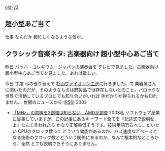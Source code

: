 [old-v2](ig030707-orig.html)

## 超小型あご当て

仕事 なんだか 超忙しくなるような気が…

## クラシック音楽ネタ: 古楽器向け 超小型中心あご当て

昨日 バッハ・コレギウム・ジャパンの演奏会を テレビで見ました。古楽器向け 超小型中心あご当てを見ました。あれは欲しい。

今日 丁度 弓の張り替えで [杉山ヴァイオリン工房](http://www.geocities.co.jp/MusicHall/4825/)に行きました。で 楽器屋さんに聞いたのだが、そのようなものは既製品では存在しないとのこと。バロックな世界で活動しているプロにでも知り合いがいれば 手がかりが得られるかも知れません。
世間のニュースから ([RSS](ig030707-news.xml)) 2003
* [「MHz」の意味を3割強は知らない　AMDが調査](http://www.zdnet.co.jp/news/0307/07/njbt_04.html)  2003私 ソフトウェア産業に従事していますが、この記事にあるキーワード全てを『記述式で説明せよ』なんて言われたら かなり正解率低そうです。技術用語恐るべし。だいたい CPUのクロック数って どういう効能があるのか、バス速度などベースとなる技術のクロック数とどういう関係にあるのか、なんて根本的なところから、全然 とても説明できそうにありません。